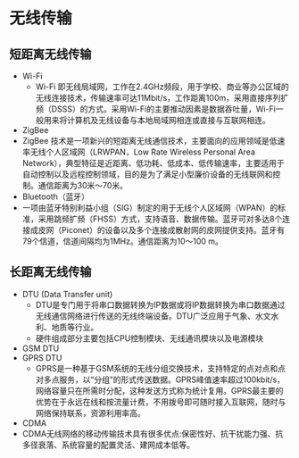 # 无线传输

## **短距离无线传输**
* Wi-Fi
  * Wi-Fi 即无线局域网，工作在2.4GHz频段，用于学校、商业等办公区域的无线连接技术，传输速率可达11Mbit/s，工作距离100m，采用直接序列扩频（DSSS）的方式。采用Wi-Fi的主要推动因素是数据吞吐量，Wi-Fi一般用来将计算机及无线设备与本地局域网相连或直接与互联网相连。
* ZigBee
 * ZigBee 技术是一项新兴的短距离无线通信技术，主要面向的应用领域是低速率无线个人区域网（LRWPAN，Low Rate Wireless Personal Area Network），典型特征是近距离、低功耗、低成本、低传输速率，主要适用于自动控制以及远程控制领域，目的是为了满足小型廉价设备的无线联网和控制。通信距离为30米～70米。
* Bluetooth（蓝牙）
 * 一项由蓝牙特别利益小组（SIG）制定的用于无线个人区域网（WPAN）的标准，采用跳频扩频（FHSS）方式，支持语音、数据传输。蓝牙可对多达8个连接成皮网（Piconet）的设备以及多个连接成散射网的皮网提供支持。蓝牙有79个信道，信道间隔均为1MHz。通信距离为10～100 m。


## **长距离无线传输**
* DTU (Data Transfer unit)
  * DTU是专门用于将串口数据转换为IP数据或将IP数据转换为串口数据通过无线通信网络进行传送的无线终端设备。DTU广泛应用于气象、水文水利、地质等行业。
  * 硬件组成部分主要包括CPU控制模块、无线通讯模块以及电源模块
* GSM DTU
* GPRS DTU
  * GPRS是一种基于GSM系统的无线分组交换技术，支持特定的点对点和点对多点服务，以“分组”的形式传送数据。GPRS峰值速率超过100kbit/s，网络容量只在所需时分配，这种发送方式称为统计复用。GPRS最主要的优势在于永远在线和按流量计费，不用拨号即可随时接入互联网，随时与网络保持联系，资源利用率高。
* CDMA 
 * CDMA无线网络的移动传输技术具有很多优点:保密性好、抗干扰能力强、抗多径衰落、系统容量的配置灵活、建网成本低等。
